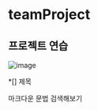 # teamProject
## 프로젝트 연습
![image](https://user-images.githubusercontent.com/117814342/222622366-f5adc1a0-76d8-497b-9c93-d1ecaa1e287a.png)

*[] 제목

마크다운 문법 검색해보기
